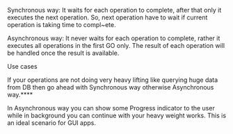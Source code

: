Synchronous way: It waits for each operation to complete, after that only it executes the next operation. So, next operation have to wait if current operation is taking time to compl~ete.

Asynchronous way: It never waits for each operation to complete, rather it executes all operations in the first GO only. The result of each operation will be handled once the result is available.


Use cases

If your operations are not doing very heavy lifting like querying huge data from DB then go ahead with Synchronous way otherwise Asynchronous way.****

In Asynchronous way you can show some Progress indicator to the user while in background you can continue with your heavy weight works. This is an ideal scenario for GUI apps.